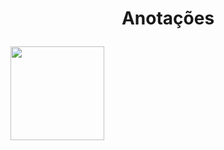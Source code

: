 # <p align="center">Anotações</p>

<img src="https://cdn.jsdelivr.net/gh/devicons/devicon/icons/mysql/mysql-original-wordmark.svg" width="150" />


